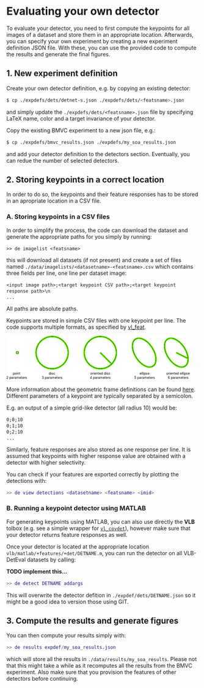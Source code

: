 
# Evaluating your own detector
To evaluate your detector, you need to first compute the keypoints for all images of a dataset and store them in an appropriate location.
Afterwards, you can specify your own experiment by creating a new experiment definition JSON file.
With these, you can use the provided code to compute the results and generate the final figures.


## 1. New experiment definition
Create your own detector definition, e.g. by copying an existing detector:
```bash
$ cp ./expdefs/dets/detnet-s.json ./expdefs/dets/<featsname>.json
```
and simply update the `./expdefs/dets/<featsname>.json` file by specifying
LaTeX name, color and a target invariance of your detector.

Copy the existing BMVC experiment to a new json file, e.g.:
```bash
$ cp ./expdefs/bmvc_results.json ./expdefs/my_soa_results.json
```
and add your detector definition to the detectors section. Eventually, you
can redue the number of selected detectors.


## 2. Storing keypoints in a correct location
In order to do so, the keypoints and their feature responses has to be stored in an apropriate location in a CSV file.

### A. Storing keypoints in a CSV files
In order to simplify the process, the code can download the dataset and generate the appropriate paths for you
simply by running:
```maltab
>> de imagelist <featsname>
```
this will download all datasets (if not present) and create a set of files named
`./data/imagelists/<datasetname>-<featsname>.csv`
which contains three fields per line, one line per dataset image:
```
<input image path>;<target keypoint CSV path>;<target keypoint response path>\n
...

``` 
All paths are absolute paths.

Keypoints are stored in simple CSV files with one keypoint per line.
The code supports multiple formats,
as specified by [vl_feat](http://www.vlfeat.org/matlab/vl_plotframe.html).

![Types of keypoints](./images/frame-types.png)

More information about the geometric frame definitions can be found [here](http://www.vlfeat.org/api/covdet-fundamentals.html).
Different parameters of a keypoint are typically separated by a semicolon.

E.g. an output of a simple grid-like detector (all radius 10) would be:
```
0;0;10
0;1;10
0;2;10
...
```

Similarly, feature responses are also stored as one response per line.
It is assumed that keypoints with higher response value are obtained with a detector with higher selectivity.

You can check if your features are exported correctly by plotting the detections with:
```matlab
>> de view detections <datasetname> <featsname> <imid>
```
### B. Running a keypoint detector using MATLAB
For generating keypoints using MATLAB, you can also use directly the **VLB** tolbox (e.g. see a simple wrapper for [`vl_covdet`](https://github.com/lenck/vlb/blob/master/matlab/%2Bfeatures/%2Bdet/vlcovdet.m)), however make sure that your detector returns feature responses as well.

Once your detector is located at the appropriate location `vlb/matlab/+features/+det/DETNAME.m`, you can run the detector on all VLB-DetEval datasets by calling:

**TODO implement this...**
```matlab
>> de detect DETNAME addargs
```
This will overwrite the detector defition in `./expdef/dets/DETNAME.json` so it might be a good idea to version those using GIT.
 

## 3. Compute the results and generate figures
You can then compute your results simply with:
```matlab
>> de results expdef/my_soa_results.json
```
which will store all the results in `./data/results/my_soa_results`.
Please not that this might take a while as it recomputes all the results
from the BMVC experiment. Also make sure that you provision the features
of other detectors before continuing.